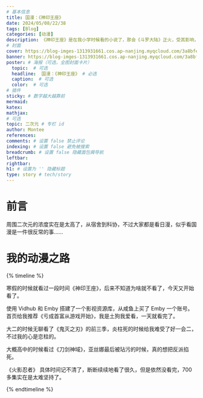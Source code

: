 ```yaml
---
# 基本信息
title: 国漫：《神印王座》
date: 2024/05/08/22/38
tags: [Blog]
categories: [动漫]
description: 《神印王座》是在我小学时候看的小说了，那会《斗罗大陆》正火，受其影响，我去看了三少的其他书，其中《神印王座》给我留下的印象最深刻。
# 封面
cover: https://blog-imges-1313931661.cos.ap-nanjing.myqcloud.com/3a8bfe84234b40349fc3e8968ba975bc.jpeg
banner: https://blog-imges-1313931661.cos.ap-nanjing.myqcloud.com/3a8bfe84234b40349fc3e8968ba975bc.jpeg
poster: # 海报（可选，全图封面卡片）
  topic:  # 可选
  headline:  国漫：《神印王座》 # 必选
  caption:  # 可选
  color:  # 可选
# 插件
sticky: # 数字越大越靠前
mermaid:
katex: 
mathjax: 
# 可选
topic: 二次元 # 专栏 id
author: Montee
references:
comments: # 设置 false 禁止评论
indexing: # 设置 false 避免被搜索
breadcrumb: # 设置 false 隐藏面包屑导航
leftbar: 
rightbar:
h1: # 设置为 '' 隐藏标题
type: story # tech/story
---
```


# 前言
周围二次元的浓度实在是太高了，从宿舍到科协，不过大家都是看日漫，似乎看国漫是一件很反常的事……

# 我的动漫之路

{% timeline %}
<!-- node 2024 年 5 月 8 日 -->
寒假的时候就看过一段时间《神印王座》，后来不知道为啥就不看了，今天又开始看了。

<!-- node 2024 年 5 月 6 日 -->
使用 Vidhub 和 Emby 搭建了一个影视资源库，从咸鱼上买了 Emby 一个账号。
首页给我推荐《亏成首富从游戏开始》，我是土狗我爱看，一天就看完了。

<!-- node 2023 年 1 月 1 日 -->
大二的时候无聊看了《鬼灭之刃》的前三季，炎柱死的时候给我难受了好一会二，不过我的心是恋柱的。

<!-- node 2020 年 1 月 1 日 -->
大概高中的时候看过《刀剑神域》，亚丝娜最后被玷污的时候，真的想把反派掐死。

<!-- node 2017 年 1 月 1 日 -->
《火影忍者》
具体时间记不清了，断断续续地看了很久，但是依然没看完，700多集实在是太难坚持了。

{% endtimeline %}

